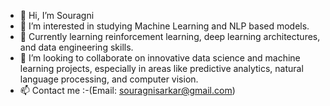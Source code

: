- 👋 Hi, I’m Souragni
- 👀 I’m interested in studying Machine Learning and NLP based models.
- 🌱 Currently learning reinforcement learning, deep learning architectures, and data engineering skills.
- 💞️ I’m looking to collaborate on innovative data science and machine learning projects, especially in areas like predictive analytics, natural language processing, and 
  computer vision.
- 📫 Contact me :-(Email: souragnisarkar@gmail.com)

<!---
Souragni2004/Souragni2004 is a ✨ special ✨ repository because its `README.md` (this file) appears on your GitHub profile.
You can click the Preview link to take a look at your changes.
--->
